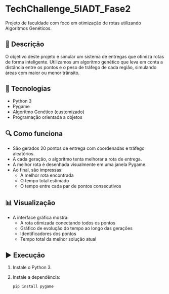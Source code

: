# TechChallenge_5IADT_Fase2

Projeto de faculdade com foco em otimização de rotas utilizando Algoritmos Genéticos.

## 📌 Descrição

O objetivo deste projeto é simular um sistema de entregas que otimiza rotas de forma inteligente. Utilizamos um algoritmo genético que leva em conta a distância entre os pontos e o peso de tráfego de cada região, simulando áreas com maior ou menor trânsito.

## 🚀 Tecnologias

- Python 3
- Pygame
- Algoritmo Genético (customizado)
- Programação orientada a objetos

## 🔍 Como funciona

- São gerados 20 pontos de entrega com coordenadas e tráfego aleatórios.
- A cada geração, o algoritmo tenta melhorar a rota de entrega.
- A melhor rota é desenhada visualmente em uma janela Pygame.
- Ao final, são impressas:
  - A melhor rota encontrada
  - O tempo total estimado
  - O tempo entre cada par de pontos consecutivos

## 📊 Visualização

- A interface gráfica mostra:
  - A rota otimizada conectando todos os pontos
  - Gráfico de evolução do tempo ao longo das gerações
  - Identificadores dos pontos
  - Tempo total da melhor solução atual

## ▶️ Execução

1. Instale o Python 3.
2. Instale a dependência:

   ```bash
   pip install pygame
